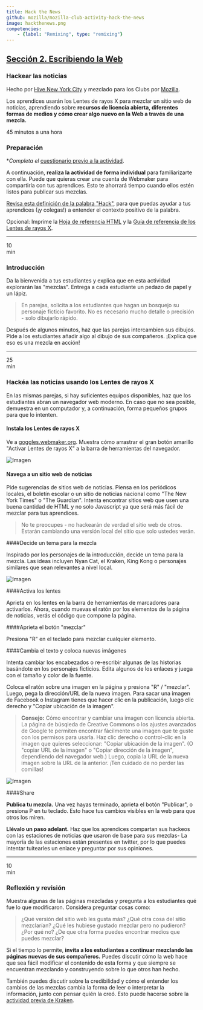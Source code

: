 ```yaml
---
title: Hack the News
github: mozilla/mozilla-club-activity-hack-the-news
image: hackthenews.png
competencies:
    - {label: "Remixing", type: "remixing"}
---
```


## [Sección 2. Escribiendo la Web](http://mozilla.github.io/webmaker-curriculum/WebLiteracyBasics-I/)

### Hackear las noticias

Hecho por [Hive New York City](http://hivenyc.org/) y mezclado para los Clubs por [Mozilla](https://webmaker.org/mentor).

Los aprendices usarán los Lentes de rayos X para mezclar un sitio web de noticias, aprendiendo sobre **recursos de licencia abierta, diferentes formas de medios y cómo crear algo nuevo en la Web a través de una mezcla.**

45 minutos a una hora

### Preparación

**Completa el* [cuestionario previo a la actividad](http://goo.gl/forms/Uua6yKIy5E).

A continuación, **realiza la actividad de forma individual** para familiarizarte con ella. Puede que quieras crear una cuenta de Webmaker para compartirla con tus aprendices. Esto te ahorrará tiempo cuando ellos estén listos para publicar sus mezclas.

[Revisa esta definición de la palabra "Hack"](https://wiki.mozilla.org/Webmaker/Teach/Terminology#Hack), para que puedas ayudar a tus aprendices (¡y colegas!) a entender el contexto positivo de la palabra.

Opcional: Imprime la [Hoja de referencia HTML](https://d157rqmxrxj6ey.cloudfront.net/amaciel/17418/) y la [Guía de referencia de los Lentes de rayos X](https://d157rqmxrxj6ey.cloudfront.net/amaciel/17419/).

---

10<br>min

### Introducción

Da la bienvenida a tus estudiantes y explica que en esta actividad explorarán las "mezclas". Entrega a cada estudiante un pedazo de papel y un lápiz.

> En parejas, solicita a los estudiantes que hagan un bosquejo su personaje ficticio favorito. No es necesario mucho detalle o precisión - solo dibujarlo rápido.

Después de algunos minutos, haz que las parejas intercambien sus dibujos. Pide a los estudiantes añadir algo al dibujo de sus compañeros. ¡Explica que eso es una mezcla en acción!

---

25<br>min

### Hackéa las noticias usando los Lentes de rayos X

En las mismas parejas, si hay suficientes equipos disponibles, haz que los estudiantes abran un navegador web moderno. En caso que no sea posible, demuestra en un computador y, a continuación, forma pequeños grupos para que lo intenten.

#### Instala los Lentes de rayos X

Ve a [goggles.webmaker.org](https://goggles.webmaker.org/). Muestra cómo arrastrar el gran botón amarillo "Activar Lentes de rayos X" a la barra de herramientas del navegador.

![Imagen](http://mozilla.github.io/webmaker-curriculum/images/newshack-example-animated.gif)

#### Navega a un sitio web de noticias

Pide sugerencias de sitios web de noticias. Piensa en los periódicos locales, el boletín escolar o un sitio de noticias nacional como "The New York Times" o "The Guardian". Intenta encontrar sitios web que usen una buena cantidad de HTML y no solo Javascript ya que será más fácil de mezclar para tus aprendices.

> No te preocupes - no hackearán de verdad el sitio web de otros. Estarán cambiando una versión local del sitio que solo ustedes verán.

####Decide un tema para la mezcla

Inspirado por los personajes de la introducción, decide un tema para la mezcla. Las ideas incluyen Nyan Cat, el Kraken, King Kong o personajes similares que sean relevantes a nivel local.

![Imagen](http://mozilla.github.io/webmaker-curriculum/images/newshack-example.png)

####Activa los lentes

Aprieta en los lentes en la barra de herramientas de marcadores para activarlos. Ahora, cuando muevas el ratón por los elementos de la página de noticias, verás el código que compone la página.

####Aprieta el botón "mezclar"

Presiona "R" en el teclado para mezclar cualquier elemento.

####Cambia el texto y coloca nuevas imágenes

Intenta cambiar los encabezados o re-escribir algunas de las historias basándote en los personajes ficticios. Edita algunos de los enlaces y juega con el tamaño y color de la fuente.

Coloca el ratón sobre una imagen en la página y presiona "R" / "mezclar". Luego, pega la dirección/URL de la nueva imagen. Para sacar una imagen de Facebook o Instagram tienes que hacer clic en la publicación, luego clic derecho y "Copiar ubicación de la imagen".

> **Consejo:** Cómo encontrar y cambiar una imagen con licencia abierta. La página de búsqieda de Creative Commons o los ajustes avanzados de Google te permiten encontrar fácilmente una imagen que te guste con los permisos para usarla. Haz clic derecho o control-clic en la imagen que quieres seleccionar: "Copiar ubicación de la imagen". (O "copiar URL de la imagen" o "Copiar dirección de la imagen", dependiendo del navegador web.) Luego, copia la URL de la nueva imagen sobre la URL de la anterior. ¡Ten cuidado de no perder las comillas!

![Imagen](http://mozilla.github.io/webmaker-curriculum/images/newshack-example-2.png)

####Share

**Publica tu mezcla.** Una vez hayas terminado, aprieta el botón "Publicar", o presiona P en tu teclado. Esto hace tus cambios visibles en la web para que otros los miren.

**Llévalo un paso adelant.** Haz que los aprendices compartan sus hackeos con las estaciones de noticias que usaron de base para sus mezclas- La mayoría de las estaciones están presentes en twitter, por lo que puedes intentar tuitearles un enlace y preguntar por sus opiniones.

---

10<br>min

### Reflexión y revisión

Muestra algunas de las páginas mezcladas y pregunta a los estudiantes qué fue lo que modificaron. Considera preguntar cosas como:

> ¿Qué versión del sitio web les gusta más? ¿Qué otra cosa del sitio mezclarían? ¿Qué les hubiese gustado mezclar pero no pudieron? ¿Por qué no? ¿De que otra forma puedes encontrar medios que puedes mezclar?

Si el tiempo lo permite, **invita a los estudiantes a continuar mezclando las páginas nuevas de sus compañeros.** Puedes discutir cómo la web hace que sea fácil modificar el contenido de esta forma y que siempre se encuentran mezclando y construyendo sobre lo que otros han hecho.

También puedes discutir sobre la credibilidad y cómo el entender los cambios de las mezclas cambia la forma de leer o interpretar la información, junto con pensar quién la creó. Esto puede hacerse sobre la [actividad previa de Kraken](http://mozilla.github.io/mozilla-club-activity-kraken-the-code/#en).

